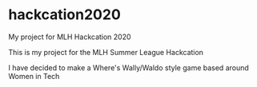 # hackcation2020

My project for MLH Hackcation 2020

This is my project for the MLH Summer League Hackcation

I have decided to make a Where's Wally/Waldo style game based around Women in Tech
